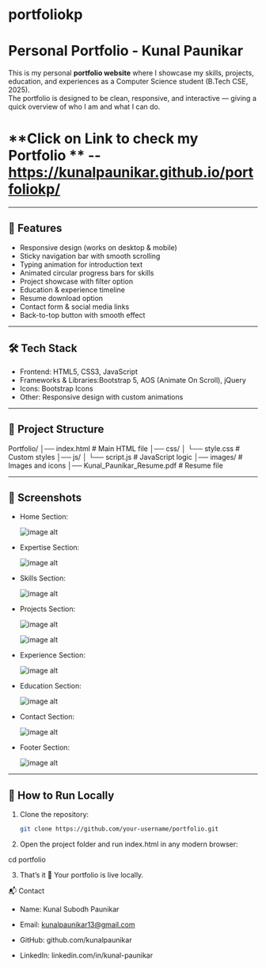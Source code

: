 # portfoliokp 

# Personal Portfolio - Kunal Paunikar

This is my personal **portfolio website** where I showcase my skills, projects, education, and experiences as a Computer Science student (B.Tech CSE, 2025).  
The portfolio is designed to be clean, responsive, and interactive — giving a quick overview of who I am and what I can do.

# **Click on Link to check my Portfolio ** -- https://kunalpaunikar.github.io/portfoliokp/

---

## 🌟 Features

- Responsive design (works on desktop & mobile)
- Sticky navigation bar with smooth scrolling
- Typing animation for introduction text
- Animated circular progress bars for skills
- Project showcase with filter option
- Education & experience timeline
- Resume download option
- Contact form & social media links
- Back-to-top button with smooth effect

---

## 🛠️ Tech Stack

- Frontend: HTML5, CSS3, JavaScript  
- Frameworks & Libraries:Bootstrap 5, AOS (Animate On Scroll), jQuery  
- Icons: Bootstrap Icons  
- Other: Responsive design with custom animations

---

## 📂 Project Structure

Portfolio/
│── index.html # Main HTML file
│── css/
│ └── style.css # Custom styles
│── js/
│ └── script.js # JavaScript logic
│── images/ # Images and icons
│── Kunal_Paunikar_Resume.pdf # Resume file


---

## 📸 Screenshots

- Home Section:
  
  ![image alt](https://github.com/kunalpaunikar/portfoliokp/blob/f0ecdf618fa6375c983bedee80215c7f984caf52/images/homepage.png)

- Expertise Section:
  
  ![image alt](https://github.com/kunalpaunikar/portfoliokp/blob/d616d011135e7884138f530265c3bff6a77e9dd9/images/myexpertise.png)

- Skills Section:

  ![image alt](https://github.com/kunalpaunikar/portfoliokp/blob/d616d011135e7884138f530265c3bff6a77e9dd9/images/myskills.png)

- Projects Section:

  ![image alt](https://github.com/kunalpaunikar/portfoliokp/blob/f689d99b85baff8d26019a90d581b31c995e5a12/images/project1.png)

  ![image alt](https://github.com/kunalpaunikar/portfoliokp/blob/f689d99b85baff8d26019a90d581b31c995e5a12/images/project2.png)
  
- Experience Section:

  ![image alt](https://github.com/kunalpaunikar/portfoliokp/blob/d616d011135e7884138f530265c3bff6a77e9dd9/images/experience.png)

- Education Section:

  ![image alt](https://github.com/kunalpaunikar/portfoliokp/blob/d616d011135e7884138f530265c3bff6a77e9dd9/images/education.png)

- Contact Section:

  ![image alt](https://github.com/kunalpaunikar/portfoliokp/blob/d616d011135e7884138f530265c3bff6a77e9dd9/images/contact.png)

- Footer Section:

  ![image alt](https://github.com/kunalpaunikar/portfoliokp/blob/d616d011135e7884138f530265c3bff6a77e9dd9/images/footer.png)

---

## 🚀 How to Run Locally

1. Clone the repository:
   ```bash
   git clone https://github.com/your-username/portfolio.git
   
2. Open the project folder and run index.html in any modern browser:

cd portfolio

3. That’s it 🎉 Your portfolio is live locally.

📬 Contact

- Name: Kunal Subodh Paunikar

- Email: kunalpaunikar13@gmail.com

- GitHub: github.com/kunalpaunikar

- LinkedIn: linkedin.com/in/kunal-paunikar
